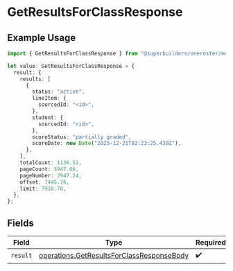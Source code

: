 # GetResultsForClassResponse

## Example Usage

```typescript
import { GetResultsForClassResponse } from "@superbuilders/oneroster/models/operations";

let value: GetResultsForClassResponse = {
  result: {
    results: [
      {
        status: "active",
        lineItem: {
          sourcedId: "<id>",
        },
        student: {
          sourcedId: "<id>",
        },
        scoreStatus: "partially graded",
        scoreDate: new Date("2025-12-21T02:23:25.439Z"),
      },
    ],
    totalCount: 1136.52,
    pageCount: 5947.06,
    pageNumber: 2947.24,
    offset: 7445.76,
    limit: 7918.78,
  },
};
```

## Fields

| Field                                                                                                  | Type                                                                                                   | Required                                                                                               | Description                                                                                            |
| ------------------------------------------------------------------------------------------------------ | ------------------------------------------------------------------------------------------------------ | ------------------------------------------------------------------------------------------------------ | ------------------------------------------------------------------------------------------------------ |
| `result`                                                                                               | [operations.GetResultsForClassResponseBody](../../models/operations/getresultsforclassresponsebody.md) | :heavy_check_mark:                                                                                     | N/A                                                                                                    |